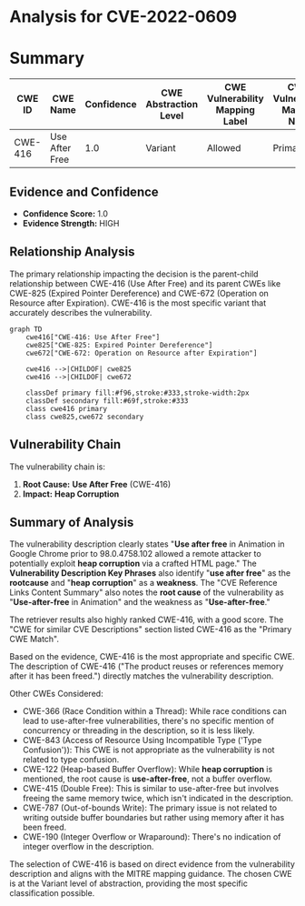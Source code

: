 # Analysis for CVE-2022-0609

# Summary
| CWE ID | CWE Name | Confidence | CWE Abstraction Level | CWE Vulnerability Mapping Label | CWE-Vulnerability Mapping Notes |
|---|---|---|---|---|---|
| CWE-416 | Use After Free | 1.0 | Variant | Allowed | Primary CWE |

## Evidence and Confidence

*   **Confidence Score:** 1.0
*   **Evidence Strength:** HIGH

## Relationship Analysis
The primary relationship impacting the decision is the parent-child relationship between CWE-416 (Use After Free) and its parent CWEs like CWE-825 (Expired Pointer Dereference) and CWE-672 (Operation on Resource after Expiration). CWE-416 is the most specific variant that accurately describes the vulnerability.

```mermaid
graph TD
    cwe416["CWE-416: Use After Free"]
    cwe825["CWE-825: Expired Pointer Dereference"]
    cwe672["CWE-672: Operation on Resource after Expiration"]

    cwe416 -->|CHILDOF| cwe825
    cwe416 -->|CHILDOF| cwe672
    
    classDef primary fill:#f96,stroke:#333,stroke-width:2px
    classDef secondary fill:#69f,stroke:#333
    class cwe416 primary
    class cwe825,cwe672 secondary
```

## Vulnerability Chain
The vulnerability chain is:
1.  **Root Cause:** **Use After Free** (CWE-416)
2.  **Impact:** **Heap Corruption**

## Summary of Analysis
The vulnerability description clearly states "**Use after free** in Animation in Google Chrome prior to 98.0.4758.102 allowed a remote attacker to potentially exploit **heap corruption** via a crafted HTML page." The **Vulnerability Description Key Phrases** also identify "**use after free**" as the **rootcause** and "**heap corruption**" as a **weakness**. The "CVE Reference Links Content Summary" also notes the **root cause** of the vulnerability as "**Use-after-free** in Animation" and the weakness as "**Use-after-free**."

The retriever results also highly ranked CWE-416, with a good score. The "CWE for similar CVE Descriptions" section listed CWE-416 as the "Primary CWE Match".

Based on the evidence, CWE-416 is the most appropriate and specific CWE. The description of CWE-416 ("The product reuses or references memory after it has been freed.") directly matches the vulnerability description.

Other CWEs Considered:

*   CWE-366 (Race Condition within a Thread): While race conditions can lead to use-after-free vulnerabilities, there's no specific mention of concurrency or threading in the description, so it is less likely.
*   CWE-843 (Access of Resource Using Incompatible Type ('Type Confusion')): This CWE is not appropriate as the vulnerability is not related to type confusion.
*   CWE-122 (Heap-based Buffer Overflow): While **heap corruption** is mentioned, the root cause is **use-after-free**, not a buffer overflow.
*   CWE-415 (Double Free): This is similar to use-after-free but involves freeing the same memory twice, which isn't indicated in the description.
*   CWE-787 (Out-of-bounds Write): The primary issue is not related to writing outside buffer boundaries but rather using memory after it has been freed.
*   CWE-190 (Integer Overflow or Wraparound): There's no indication of integer overflow in the description.

The selection of CWE-416 is based on direct evidence from the vulnerability description and aligns with the MITRE mapping guidance. The chosen CWE is at the Variant level of abstraction, providing the most specific classification possible.